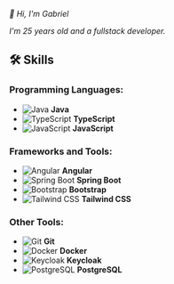 *👋 Hi, I'm Gabriel*

*I'm 25 years old and a fullstack developer.*

## 🛠️ Skills
### Programming Languages:
- ![Java](https://img.shields.io/badge/Java-ED8B00?style=flat&logo=java&logoColor=white) **Java**
- ![TypeScript](https://img.shields.io/badge/TypeScript-007ACC?style=flat&logo=typescript&logoColor=white) **TypeScript**
- ![JavaScript](https://img.shields.io/badge/JavaScript-F7DF1E?style=flat&logo=javascript&logoColor=black) **JavaScript**

### Frameworks and Tools:
- ![Angular](https://img.shields.io/badge/Angular-DD0031?style=flat&logo=angular&logoColor=white) **Angular**
- ![Spring Boot](https://img.shields.io/badge/Spring%20Boot-6DB33F?style=flat&logo=spring-boot&logoColor=white) **Spring Boot**
- ![Bootstrap](https://img.shields.io/badge/Bootstrap-7952B3?style=flat&logo=bootstrap&logoColor=white) **Bootstrap**
- ![Tailwind CSS](https://img.shields.io/badge/Tailwind%20CSS-38B2AC?style=flat&logo=tailwind-css&logoColor=white) **Tailwind CSS**

### Other Tools:
- ![Git](https://img.shields.io/badge/Git-F05032?style=flat&logo=git&logoColor=white) **Git**
- ![Docker](https://img.shields.io/badge/Docker-2496ED?style=flat&logo=docker&logoColor=white) **Docker**
- ![Keycloak](https://img.shields.io/badge/Keycloak-000000?style=flat&logo=keycloak&logoColor=white) **Keycloak**
- ![PostgreSQL](https://img.shields.io/badge/PostgreSQL-336791?style=flat&logo=postgresql&logoColor=white) **PostgreSQL**
